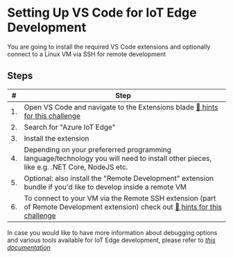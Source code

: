 # Setting Up VS Code for IoT Edge Development #

You are going to install the required VS Code extensions and optionally connect to a Linux VM via SSH for remote development

## Steps ##
| # | Step   |
|-|-|
|1.| Open VS Code and navigate to the Extensions blade [:blue_book: hints for this challenge](preparation-dev-own-vs-hints.md)
|2.| Search for "Azure IoT Edge"
|3.| Install the extension
|4.| Depending on your prefererred programming language/technology you will need to install other pieces, like e.g. .NET Core, NodeJS etc. 
|5.| Optional: also install the "Remote Development" extension bundle if you'd like to develop inside a remote VM
|6.| To connect to your VM via the Remote SSH extension (part of Remote Development extension) check out [:blue_book: hints for this challenge](preparation-dev-own-vs-hints.md#Configure-Remote-SSH-extension-to-acces-the-remote-VM)


In case you would like to have more information about debugging options and various tools available for IoT Edge development, please refer to *[this documentation](https://docs.microsoft.com/en-us/azure/iot-edge/development-environment)*